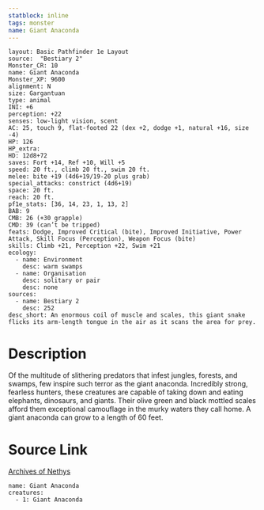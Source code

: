 ```yaml
---
statblock: inline
tags: monster
name: Giant Anaconda
---
```

```statblock
layout: Basic Pathfinder 1e Layout
source:  "Bestiary 2"
Monster_CR: 10
name: Giant Anaconda
Monster_XP: 9600
alignment: N
size: Gargantuan
type: animal
INI: +6
perception: +22
senses: low-light vision, scent
AC: 25, touch 9, flat-footed 22 (dex +2, dodge +1, natural +16, size -4)
HP: 126
HP_extra: 
HD: 12d8+72
saves: Fort +14, Ref +10, Will +5
speed: 20 ft., climb 20 ft., swim 20 ft.
melee: bite +19 (4d6+19/19-20 plus grab)
special_attacks: constrict (4d6+19)
space: 20 ft.
reach: 20 ft.
pf1e_stats: [36, 14, 23, 1, 13, 2]
BAB: 9
CMB: 26 (+30 grapple)
CMD: 39 (can’t be tripped)
feats: Dodge, Improved Critical (bite), Improved Initiative, Power Attack, Skill Focus (Perception), Weapon Focus (bite)
skills: Climb +21, Perception +22, Swim +21
ecology:
  - name: Environment
    desc: warm swamps
  - name: Organisation
    desc: solitary or pair
    desc: none
sources:
  - name: Bestiary 2
    desc: 252
desc_short: An enormous coil of muscle and scales, this giant snake flicks its arm-length tongue in the air as it scans the area for prey.
```
# Description
Of the multitude of slithering predators that infest jungles, forests, and swamps, few inspire such terror as the giant anaconda. Incredibly strong, fearless hunters, these creatures are capable of taking down and eating elephants, dinosaurs, and giants. Their olive green and black mottled scales afford them exceptional camouflage in the murky waters they call home. A giant anaconda can grow to a length of 60 feet.
# Source Link
[Archives of Nethys](https://aonprd.com/MonsterDisplay.aspx?ItemName=Giant%20Anaconda)
```encounter-table
name: Giant Anaconda
creatures:
  - 1: Giant Anaconda
```
